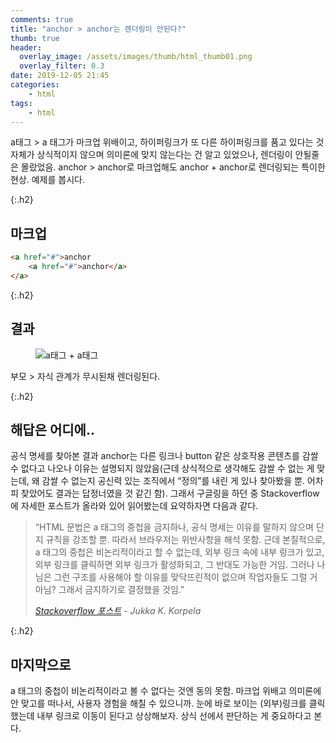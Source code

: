 ```yaml
---
comments: true
title: "anchor > anchor는 렌더링이 안된다?"
thumb: true
header:
  overlay_image: /assets/images/thumb/html_thumb01.png
  overlay_filter: 0.3
date: 2019-12-05 21:45
categories:
    - html
tags:
    - html
---
```

a태그 &gt; a 태그가 마크업 위배이고, 하이퍼링크가 또 다른 하이퍼링크를 품고 있다는 것 자체가 상식적이지 않으며 의미론에 맞지 않는다는 건 알고 있었으나, 렌더링이 안될줄은 몰랐었음. anchor &gt; anchor로 마크업해도 anchor + anchor로 렌더링되는 특이한 현상. 예제를 봅시다.

{:.h2}
## 마크업
```html
<a href="#">anchor
    <a href="#">anchor</a>
</a>
```

{:.h2}
## 결과
<figure class="rsp-img type2 align--center">
    <img src="/assets/images/post/anchor_img01.png" alt="a태그 + a태그">
</figure>

부모 &gt; 자식 관계가 무시된채 렌더링된다.

{:.h2}
## 해답은 어디에..
공식 명세를 찾아본 결과 anchor는 다른 링크나 button 같은 상호작용 콘텐츠를 감쌀 수 없다고 나오나 이유는 설명되지 않았음(근데 상식적으로 생각해도 감쌀 수 없는 게 맞는데, 왜 감쌀 수 없는지 공신력 있는 조직에서 &ldquo;정의&rdquo;를 내린 게 있나 찾아봤을 뿐. 어차피 찾았어도 결과는 답정너였을 것 같긴 함). 그래서 구글링을 하던 중 Stackoverflow에 자세한 포스트가 올라와 있어 읽어봤는데 요약하자면 다음과 같다.

<blockquote>
    <p>&ldquo;HTML 문법은 a 태그의 중첩을 금지하나, 공식 명세는 이유를 말하지 않으며 단지 규칙을 강조할 뿐. 따라서 브라우저는 위반사항을 해석 못함. 근데 본질적으로, a 태그의 중첩은 비논리적이라고 할 수 없는데, 외부 링크 속에 내부 링크가 있고, 외부 링크를 클릭하면 외부 링크가 활성화되고, 그 반대도 가능한 거임. 그러나 나님은 그런 구조를 사용해야 할 이유를 맞닥뜨린적이 없으며 작업자들도 그럴 거 아님? 그래서 금지하기로 결정했을 것임.&rdquo;</p>
    <footer>
        <cite>
            <a href="https://stackoverflow.com/questions/13052598/creating-anchor-tag-inside-anchor-tag" target="_blank" title="새창열림" class="bu-link1">Stackoverflow 포스트</a> - Jukka K. Korpela
        </cite>
    </footer>
</blockquote>

{:.h2}
## 마지막으로
a 태그의 중첩이 비논리적이라고 볼 수 없다는 것엔 동의 못함. 마크업 위배고 의미론에 안 맞고를 떠나서, 사용자 경험을 해칠 수 있으니까. 눈에 바로 보이는 (외부)링크를 클릭했는데 내부 링크로 이동이 된다고 상상해보자. 상식 선에서 판단하는 게 중요하다고 본다.